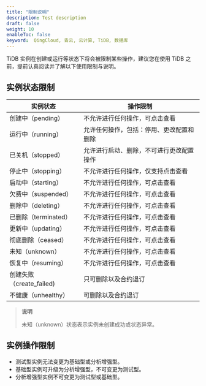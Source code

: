 ```yaml
---
title: "限制说明"
description: Test description
draft: false
weight: 10
enableToc: false
keyword:  QingCloud, 青云, 云计算, TiDB, 数据库
---
```


TiDB 实例在创建或运行等状态下将会被限制某些操作，建议您在使用 TiDB 之前，提前认真阅读并了解以下使用限制与说明。

## 实例状态限制

| 实例状态                 | 操作限制                                 |
| ------------------------ | ---------------------------------------- |
| 创建中（pending）        | 不允许进行任何操作，可点击查看           |
| 运行中（running）        | 允许任何操作，包括：停用、更改配置和删除 |
| 已关机（stopped）        | 允许进行启动、删除，不可进行更改配置操作 |
| 停止中（stopping）       | 不允许进行任何操作，仅支持点击查看       |
| 启动中（starting）       | 不允许进行任何操作，可点击查看           |
| 欠费中（suspended）      | 不允许进行任何操作，可点击查看           |
| 删除中（deleting）       | 不允许进行任何操作，可点击查看           |
| 已删除（terminated）     | 不允许进行任何操作，可点击查看           |
| 更新中（updating）       | 不允许进行任何操作，可点击查看           |
| 彻底删除（ceased）       | 不允许进行任何操作，可点击查看           |
| 未知（unknown）          | 不允许进行任何操作，可点击查看           |
| 恢复中（resuming）       | 不允许进行任何操作，可点击查看           |
| 创建失败（create_failed) | 只可删除以及合约退订                     |
| 不健康（unhealthy）      | 可删除以及合约退订                       |

> **说明**
>
> 未知（unknown）状态表示实例未创建成功或状态异常。

## 实例操作限制
- 测试型实例无法变更为基础型或分析增强型。
- 基础型实例可升级为分析增强型，不可变更为测试型。
- 分析增强型实例不可变更为测试型或基础型。